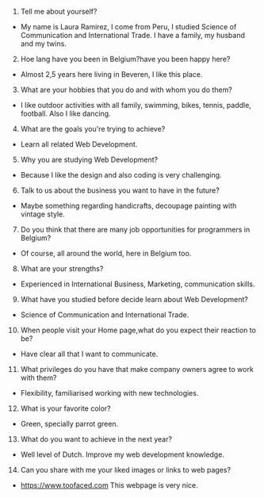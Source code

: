 1. Tell me about yourself?
- My name is Laura Ramirez, I come from Peru, I studied Science of Communication and International Trade. I have a family, my husband and my twins.
2. Hoe lang have you been in Belgium?have you been happy here?
- Almost 2,5 years here living in Beveren, I like this place.
3. What are your hobbies that you do and with whom you do them?
- I like outdoor activities with all family, swimming, bikes, tennis, paddle, football. Also I like dancing.
4. What are the goals you're trying to achieve?
- Learn all related Web Development.
5. Why you are studying Web Development?
- Because I like the design and also coding is very challenging.
6. Talk to us about the business you want to have in the future?
- Maybe something regarding handicrafts, decoupage painting with vintage style.
7. Do you think that there are many job opportunities for programmers in Belgium?
- Of course, all around the world, here in Belgium too.
8. What are your strengths?
- Experienced in International Business, Marketing, communication skills.
9. What have you studied before decide learn about Web Development?
- Science of Communication and International Trade.
10. When people visit your Home page,what do you expect their reaction to be?
- Have clear all that I want to communicate.
11. What privileges do you have that make company owners agree to work with them?
- Flexibility, familiarised working with new technologies.
12. What is your favorite color?
- Green, specially parrot green.
13. What do you want to achieve in the next year?
- Well level of Dutch. Improve my web development knowledge.
14. Can you share with me your liked images or links to web pages?
- https://www.toofaced.com This webpage is very nice.
